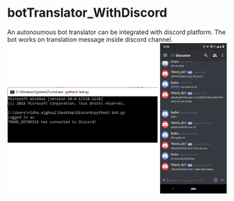 # botTranslator_WithDiscord
An autonoumous bot translator can be integrated with discord platform. The bot works on translation message inside discord channel. 
![Demo](https://github.com/Ridha-ELGHOUL/botTranslator_WithDiscord/blob/master/demo_bot.png)
